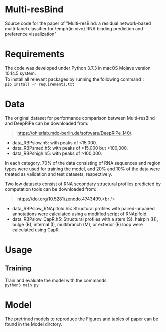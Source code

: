 # Multi-resBind
Source code for the paper of "Multi-resBind: a residual network-based multi-label classifier for \emph{in vivo} RNA binding prediction and preference visualization"
# Requirements
The code was developed under Python 3.7.3 in macOS Mojave version 10.14.5 system.  
To install all relevant packages by running the following command：  
`pip install -r requirements.txt`
# Data
The original dataset for performance comparison between Multi-resBind and DeepRiPe can be downloaded from: <br />
>https://ohlerlab.mdc-berlin.de/software/DeepRiPe_140/. <br />
- data_RBPslow.h5: with peaks of <15,000. <br />
- data_RBPsmed.h5: with peaks of >15,000 but <100,000.  <br />
- data_RBPshigh.h5: with peaks of >100,000. <br />

In each category, 70% of the data consisting of RNA sequences and region types were used for training the model, and 20% and 10% of the data were treated as validation and test datasets, respectively.  

Two low datasets consist of RNA secondary structural profiles predicted by computation tools can be downloaded from: <br />
>https://doi.org/10.5281/zenodo.4743499.<br />

- data_RBPslow_RNAplfold.h5: Structural profiles with paired-unpaired annotations were calculated using a modified script of RNAplfold.
- data_RBPslow_CapR.h5: Structural profiles with a stem (S), hairpin (H), bulge (B), internal (I), multibranch (M), or exterior (E) loop were calculated using CapR.

# Usage
## Training
Train and evaluate the model with the commands:  
`python3 main.py`
# Model
The pretrined models to reproduce the Figures and tables of paper can be found in the Model dirctory.
